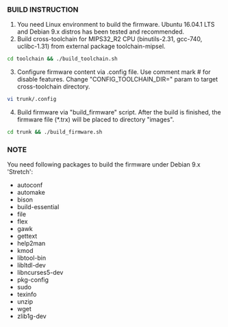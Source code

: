 ### BUILD INSTRUCTION ###

1) You need Linux environment to build the firmware. Ubuntu 16.04.1 LTS and
   Debian 9.x distros has been tested and recommended.
2) Build cross-toolchain for MIPS32_R2 CPU (binutils-2.31, gcc-740, uclibc-1.31)
   from external package toolchain-mipsel.
```bash
cd toolchain && ./build_toolchain.sh
```
3) Configure firmware content via .config file. Use comment mark # for
   disable features. Change "CONFIG_TOOLCHAIN_DIR=" param to target cross-toolchain
   directory.
```bash
vi trunk/.config
```
4) Build firmware via "build_firmware" script. After the build is finished,
   the firmware file (*.trx) will be placed to directory "images".
```bash
cd trunk && ./build_firmware.sh
```

### NOTE ###

You need following packages to build the firmware under Debian 9.x 'Stretch':
- autoconf
- automake
- bison
- build-essential
- file
- flex
- gawk
- gettext
- help2man
- kmod
- libtool-bin
- libltdl-dev
- libncurses5-dev
- pkg-config
- sudo
- texinfo
- unzip
- wget
- zlib1g-dev

